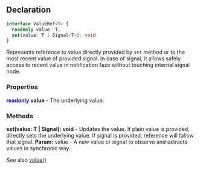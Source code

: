 ## Declaration
```ts
interface ValueRef<T> {
  readonly value: T;
  set(value: T | Signal<T>): void
}
```
Represents reference to value directly provided by `set` method or
to the most recent value of provided signal. In case of signal, it allows safely
access to recent value in notification faze without touching internal signal node.

### Properties
**<span style="color: blue">readonly</span> value** - The underlying value.
### Methods
**set(value: T | Signal<T>): void** - Updates the value. If plain value is provided, directly sets the underlying value. If signal is provided, reference will fallow that signal. **Param:** value - A new value or signal to observe and extracts values in synchronic way.

See also [value()](./value.md)
